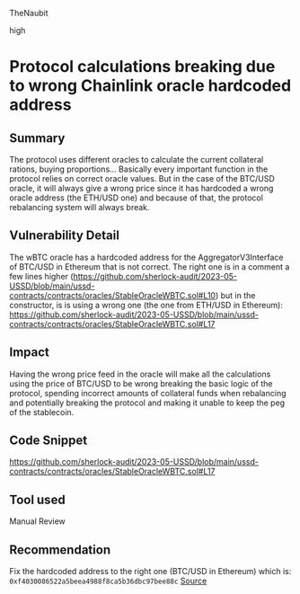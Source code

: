TheNaubit

high

# Protocol calculations breaking due to wrong Chainlink oracle hardcoded address

## Summary
The protocol uses different oracles to calculate the current collateral rations, buying proportions... Basically every important function in the protocol relies on correct oracle values. But in the case of the BTC/USD oracle, it will always give a wrong price since it has hardcoded a wrong oracle address (the ETH/USD one) and because of that, the protocol rebalancing system will always break.

## Vulnerability Detail
The wBTC oracle has a hardcoded address for the AggregatorV3Interface of BTC/USD in Ethereum that is not correct. The right one is in a comment a few lines higher (https://github.com/sherlock-audit/2023-05-USSD/blob/main/ussd-contracts/contracts/oracles/StableOracleWBTC.sol#L10) but in the constructor, is is using a wrong one (the one from ETH/USD in Ethereum):
https://github.com/sherlock-audit/2023-05-USSD/blob/main/ussd-contracts/contracts/oracles/StableOracleWBTC.sol#L17

## Impact
Having the wrong price feed in the oracle will make all the calculations using the price of BTC/USD to be wrong breaking the basic logic of the protocol, spending incorrect amounts of collateral funds when rebalancing and potentially breaking the protocol and making it unable to keep the peg of the stablecoin.

## Code Snippet
https://github.com/sherlock-audit/2023-05-USSD/blob/main/ussd-contracts/contracts/oracles/StableOracleWBTC.sol#L17

## Tool used

Manual Review

## Recommendation
Fix the hardcoded address to the right one (BTC/USD in Ethereum) which is: `0xf4030086522a5beea4988f8ca5b36dbc97bee88c` [Source](https://data.chain.link/ethereum/mainnet/crypto-usd/btc-usd)
